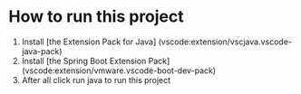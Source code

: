 # How to run this project
1. Install [the Extension Pack for Java] (vscode:extension/vscjava.vscode-java-pack) 
2. Install [the Spring Boot Extension Pack] (vscode:extension/vmware.vscode-boot-dev-pack)
3. After all click run java to run this project
